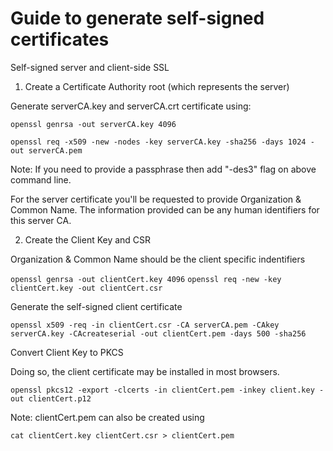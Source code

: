 # Guide to generate self-signed certificates

Self-signed server and client-side SSL

1) Create a Certificate Authority root (which represents the server)

Generate serverCA.key and serverCA.crt certificate using:

```openssl genrsa -out serverCA.key 4096```

```openssl req -x509 -new -nodes -key serverCA.key -sha256 -days 1024 -out serverCA.pem```

Note: If you need to provide a passphrase then add "-des3" flag on above command line. 

For the server certificate you'll be requested to provide Organization & Common Name. The information provided can be any human identifiers for this server CA.

2) Create the Client Key and CSR

Organization & Common Name should be the client specific indentifiers 

```openssl genrsa -out clientCert.key 4096```
```openssl req -new -key clientCert.key -out clientCert.csr```

Generate the self-signed client certificate

```openssl x509 -req -in clientCert.csr -CA serverCA.pem -CAkey serverCA.key -CAcreateserial -out clientCert.pem -days 500 -sha256```

Convert Client Key to PKCS

Doing so, the client certificate may be installed in most browsers.

```openssl pkcs12 -export -clcerts -in clientCert.pem -inkey client.key -out clientCert.p12```

Note: clientCert.pem can also be created using
     
```cat clientCert.key clientCert.csr > clientCert.pem```
